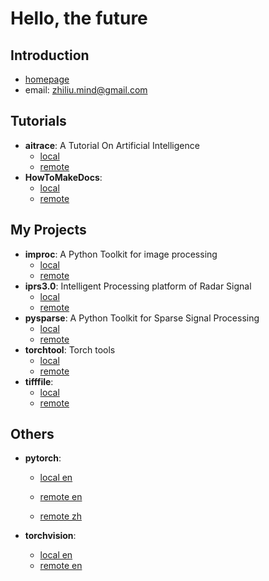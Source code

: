 # Hello, the future

## Introduction

- [homepage](https://iridescent.ink/)
- email: zhiliu.mind@gmail.com

## Tutorials


- **aitrace**: A Tutorial On Artificial Intelligence
	- [local](Tutorials/aitrace/html/index.html)
	- [remote](https://iridescent.ink/aitrace/index.html)
- **HowToMakeDocs**: 
	- [local](Tutorials/HowToMakeDocs/html/index.html)
	- [remote](https://iridescent.ink/HowToMakeDocs/index.html)


## My Projects


- **improc**: A Python Toolkit for image processing
	- [local](Projects/improc/html/index.html)
	- [remote](https://iridescent.ink/improc/index.html)
- **iprs3.0**: Intelligent Processing platform of Radar Signal
	- [local](Projects/iprs3.0/html/index.html)
	- [remote](https://iridescent.ink/iprs3.0/index.html)
- **pysparse**: A Python Toolkit for Sparse Signal Processing
	- [local](Projects/pysparse/html/index.html)
	- [remote](https://iridescent.ink/pysparse/index.html)
- **torchtool**: Torch tools
	- [local](Projects/torchtool/html/index.html)
	- [remote](https://iridescent.ink/torchtool/index.html)
- **tifffile**:
	- [local](Projects/tifffile/html/index.html)
	- [remote](https://iridescent.ink/tifffile/index.html)

## Others

- **pytorch**:
	- [local en](Projects/pytorch/html/index.html)

	- [remote en](https://pytorch.org/docs/stable/index.html)

	- [remote zh](https://pytorch-cn.readthedocs.io/zh/latest/)

- **torchvision**:
	- [local en](Projects/vision/html/index.html)
	- [remote en](https://pytorch.org/docs/master/torchvision/)

